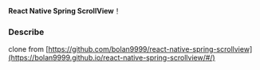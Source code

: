 **React Native Spring ScrollView**！
### Describe
clone from
[https://github.com/bolan9999/react-native-spring-scrollview](https://bolan9999.github.io/react-native-spring-scrollview/#/)

